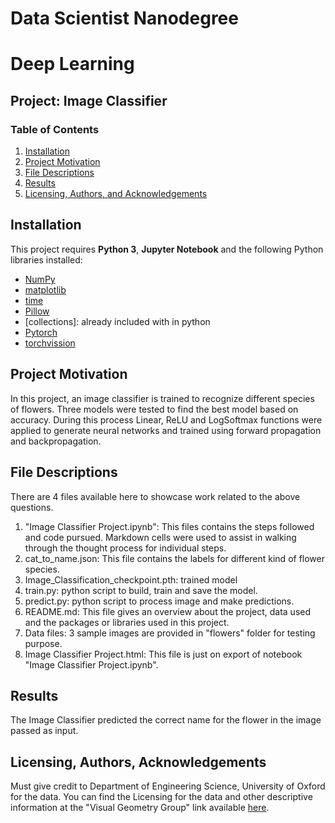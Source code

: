# Data Scientist Nanodegree
# Deep Learning
## Project: Image Classifier

### Table of Contents

1. [Installation](#installation)
2. [Project Motivation](#motivation)
3. [File Descriptions](#files)
4. [Results](#results)
5. [Licensing, Authors, and Acknowledgements](#licensing)

## Installation <a name="installation"></a>

This project requires **Python 3**, **Jupyter Notebook** and the following Python libraries installed:

- [NumPy](http://www.numpy.org/)
- [matplotlib](http://matplotlib.org/)
- [time](https://pypi.org/project/times/)
- [Pillow](https://pypi.org/project/Pillow/2.2.1/)
- [collections]: already included with in python
- [Pytorch](https://pytorch.org/)
- [torchvission](https://pypi.org/project/torchvision/)


## Project Motivation<a name="motivation"></a>

In this project, an image classifier is trained to recognize different species of flowers. Three models were tested to find the best model based on accuracy. During this process Linear, ReLU and LogSoftmax functions were applied to generate neural networks and trained using forward propagation and backpropagation.

## File Descriptions <a name="files"></a>

There are 4 files available here to showcase work related to the above questions. 
1. "Image Classifier Project.ipynb": This files contains the steps followed and code pursued. Markdown cells were used to assist in walking through the thought process for individual steps.
2. cat_to_name.json: This file contains the labels for different kind of flower species.
3. Image_Classification_checkpoint.pth: trained model
4. train.py: python script to build, train and save the model.
5. predict.py: python script to process image and make predictions.
6. README.md: This file gives an overview about the project, data used and the packages or libraries used in this project. 
7. Data files: 3 sample images are provided in "flowers" folder for testing purpose. 
8. Image Classifier Project.html: This file is just on export of notebook "Image Classifier Project.ipynb". 

## Results<a name="results"></a>

The Image Classifier predicted the correct name for the flower in the image passed as input.

## Licensing, Authors, Acknowledgements<a name="licensing"></a>

Must give credit to Department of Engineering Science, University of Oxford  for the data. You can find the Licensing for the data and other descriptive information at the "Visual Geometry Group" link available [here](http://www.robots.ox.ac.uk/~vgg/data/flowers/102/index.html). 

